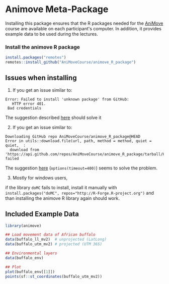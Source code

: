 # Animove Meta-Package

Installing this package ensures that the R packages needed for the [AniMove](https://www.animove.org) course are available on each participant's computer.
In addition, it provides example data to be used during the lectures.

### Install the animove R package 
```r
install.packages("remotes")
remotes::install_github("AniMoveCourse/animove_R_package")
```

## Issues when installing

1. If you get an issue similar to:
```
Error: Failed to install 'unknown package' from GitHub:
   HTTP error 401.
 Bad credentials
```
The suggestion described [here](https://stackoverflow.com/questions/70908295/failed-to-install-unknown-package-from-github) should solve it

2. If you get an issue similar to:
```
Downloading GitHub repo AniMoveCourse/animove_R_package@HEAD
Error in utils::download.file(url, path, method = method, quiet = quiet,  :
  download from 'https://api.github.com/repos/AniMoveCourse/animove_R_package/tarball/HEAD' failed
```

The suggestion [here](https://stackoverflow.com/questions/72495046/downloads-from-github-repo-in-r-keeps-failing) (`options(timeout=400)`) seems to solve the problem.

3. Mostly for windows users, 

if the library `doMC` fails to install, install it manually with `install.packages("doMC", repos="http://R-Forge.R-project.org")` and than installing the animove R library again should work.

## Included Example Data
```r
library(animove)

## Load movement data of African buffalo
data(buffalo_ll_mv2)  # unprojected (LatLong)
data(buffalo_utm_mv2) # projected (UTM 36S)

## Environmental layers
data(buffalo_env)

## Plot
plot(buffalo_env[[1]])
points(sf::st_coordinates(buffalo_utm_mv2))
```


